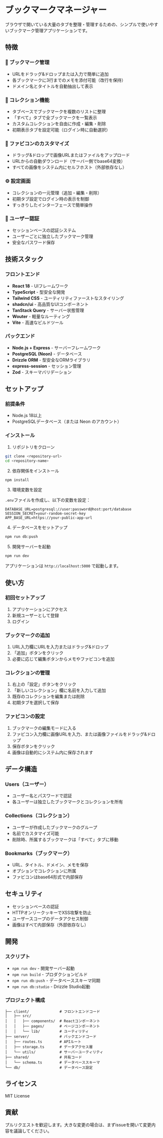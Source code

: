 # ブックマークマネージャー

ブラウザで開いている大量のタブを整理・管理するための、シンプルで使いやすいブックマーク管理アプリケーションです。

## 特徴

### 🔖 ブックマーク管理
- URLをドラッグ&ドロップまたは入力で簡単に追加
- 各ブックマークに3行までのメモを添付可能（改行を保持）
- ドメイン名とタイトルを自動抽出して表示

### 📂 コレクション機能
- タブベースでブックマークを複数のリストに整理
- 「すべて」タブで全ブックマークを一覧表示
- カスタムコレクションを自由に作成・編集・削除
- 初期表示タブを設定可能（ログイン時に自動選択）

### 🎨 ファビコンのカスタマイズ
- ドラッグ&ドロップで画像URLまたはファイルをアップロード
- URLからの自動ダウンロード（サーバー側でbase64変換）
- すべての画像をシステム内にセルフホスト（外部依存なし）

### ⚙️ 設定画面
- コレクションの一元管理（追加・編集・削除）
- 初期タブ設定でログイン時の表示を制御
- すっきりしたインターフェースで簡単操作

### 🔐 ユーザー認証
- セッションベースの認証システム
- ユーザーごとに独立したブックマーク管理
- 安全なパスワード保存

## 技術スタック

### フロントエンド
- **React 18** - UIフレームワーク
- **TypeScript** - 型安全な開発
- **Tailwind CSS** - ユーティリティファーストなスタイリング
- **shadcn/ui** - 高品質なUIコンポーネント
- **TanStack Query** - サーバー状態管理
- **Wouter** - 軽量なルーティング
- **Vite** - 高速なビルドツール

### バックエンド
- **Node.js + Express** - サーバーフレームワーク
- **PostgreSQL (Neon)** - データベース
- **Drizzle ORM** - 型安全なORMライブラリ
- **express-session** - セッション管理
- **Zod** - スキーマバリデーション

## セットアップ

### 前提条件
- Node.js 18以上
- PostgreSQLデータベース（または Neon のアカウント）

### インストール

1. リポジトリをクローン
```bash
git clone <repository-url>
cd <repository-name>
```

2. 依存関係をインストール
```bash
npm install
```

3. 環境変数を設定

`.env`ファイルを作成し、以下の変数を設定：
```env
DATABASE_URL=postgresql://user:password@host:port/database
SESSION_SECRET=your-random-secret-key
APP_BASE_URL=https://your-public-app-url
```

4. データベースをセットアップ
```bash
npm run db:push
```

5. 開発サーバーを起動
```bash
npm run dev
```

アプリケーションは `http://localhost:5000` で起動します。

## 使い方

### 初回セットアップ
1. アプリケーションにアクセス
2. 新規ユーザーとして登録
3. ログイン

### ブックマークの追加
1. URL入力欄にURLを入力またはドラッグ&ドロップ
2. 「追加」ボタンをクリック
3. 必要に応じて編集ボタンからメモやファビコンを追加

### コレクションの管理
1. 右上の「設定」ボタンをクリック
2. 「新しいコレクション」欄に名前を入力して追加
3. 既存のコレクションを編集または削除
4. 初期タブを選択して保存

### ファビコンの設定
1. ブックマークの編集モードに入る
2. ファビコン入力欄に画像URLを入力、または画像ファイルをドラッグ&ドロップ
3. 保存ボタンをクリック
4. 画像は自動的にシステム内に保存されます

## データ構造

### Users（ユーザー）
- ユーザー名とパスワードで認証
- 各ユーザーは独立したブックマークとコレクションを所有

### Collections（コレクション）
- ユーザーが作成したブックマークのグループ
- 名前でカスタマイズ可能
- 削除時、所属するブックマークは「すべて」タブに移動

### Bookmarks（ブックマーク）
- URL、タイトル、ドメイン、メモを保存
- オプションでコレクションに所属
- ファビコンはbase64形式で内部保存

## セキュリティ

- セッションベースの認証
- HTTPオンリークッキーでXSS攻撃を防止
- ユーザースコープのデータアクセス制御
- 画像はすべて内部保存（外部依存なし）

## 開発

### スクリプト
- `npm run dev` - 開発サーバー起動
- `npm run build` - プロダクションビルド
- `npm run db:push` - データベーススキーマ同期
- `npm run db:studio` - Drizzle Studio起動

### プロジェクト構成
```
├── client/              # フロントエンドコード
│   ├── src/
│   │   ├── components/  # Reactコンポーネント
│   │   ├── pages/       # ページコンポーネント
│   │   └── lib/         # ユーティリティ
├── server/              # バックエンドコード
│   ├── routes.ts        # APIルート
│   ├── storage.ts       # データアクセス層
│   └── utils/           # サーバーユーティリティ
├── shared/              # 共有コード
│   └── schema.ts        # データベーススキーマ
└── db/                  # データベース設定
```

## ライセンス

MIT License

## 貢献

プルリクエストを歓迎します。大きな変更の場合は、まずissueを開いて変更内容を議論してください。
